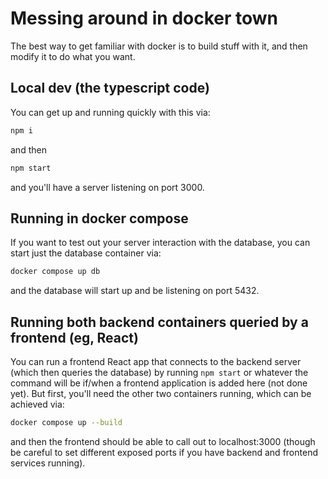 # Messing around in docker town

The best way to get familiar with docker is to build stuff with it, and then modify it to do what you want.

## Local dev (the typescript code)

You can get up and running quickly with this via:

```sh
npm i
```

and then

```sh
npm start
```

and you'll have a server listening on port 3000.

## Running in docker compose

If you want to test out your server interaction with the database, you can start just the database container via:

```sh
docker compose up db
```

and the database will start up and be listening on port 5432.

## Running both backend containers queried by a frontend (eg, React)

You can run a frontend React app that connects to the backend server (which then queries the database) by running `npm start` or whatever the command will be if/when a frontend application is added here (not done yet). But first, you'll need the other two containers running, which can be achieved via:

```sh
docker compose up --build
```

and then the frontend should be able to call out to localhost:3000 (though be careful to set different exposed ports if you have backend and frontend services running).
